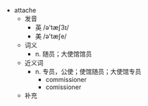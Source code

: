 - attache
  - 发音
    - 英 /ə'tæʃ3ɪ/
    - 美 /ə'tæʃe/
  - 词义
    - n. 随员；大使馆馆员
  - 近义词
    - n. 专员，公使；使馆随员；大使馆专员
      - commissioner
      - comissioner
  - 补充